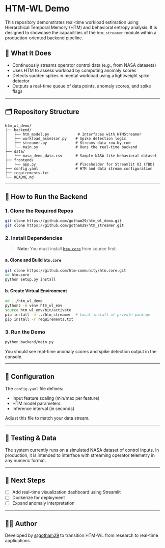
# HTM-WL Demo

This repository demonstrates real-time workload estimation using Hierarchical Temporal Memory (HTM) and behavioral entropy analysis. It is designed to showcase the capabilities of the `htm_streamer` module within a production-oriented backend pipeline. 

## 🧠 What It Does

- Continuously streams operator control data (e.g., from NASA datasets)
- Uses HTM to assess workload by computing anomaly scores
- Detects sudden spikes in mental workload using a lightweight spike detector
- Outputs a real-time queue of data points, anomaly scores, and spike flags

---

## 🗂️ Repository Structure

```
htm_wl_demo/
├── backend/
│   ├── htm_model.py             # Interfaces with HTMStreamer
│   ├── workload_assessor.py    # Spike detection logic
│   ├── streamer.py             # Streams data row-by-row
│   └── main.py                 # Runs the real-time backend
├── data/
│   └── nasa_demo_data.csv      # Sample NASA-like behavioral dataset
├── frontend/
│   └── app.py                  # Placeholder for Streamlit UI (TBD)
├── config.yaml                 # HTM and data stream configuration
├── requirements.txt
└── README.md
```

---

## 🚀 How to Run the Backend

### 1. Clone the Required Repos

```bash
git clone https://github.com/gotham29/htm_wl_demo.git
git clone https://github.com/gotham29/htm_streamer.git
```

### 2. Install Dependencies

> **Note:** You must install [`htm.core`](https://github.com/htm-community/htm.core) from source first.

#### a. Clone and Build `htm.core`

```bash
git clone https://github.com/htm-community/htm.core.git
cd htm.core
python setup.py install
```

#### b. Create Virtual Environment

```bash
cd ../htm_wl_demo
python3 -m venv htm_wl_env
source htm_wl_env/bin/activate
pip install -e ../htm_streamer  # Local install of private package
pip install -r requirements.txt
```

### 3. Run the Demo

```bash
python backend/main.py
```

You should see real-time anomaly scores and spike detection output in the console.

---

## 🔧 Configuration

The `config.yaml` file defines:

- Input feature scaling (min/max per feature)
- HTM model parameters
- Inference interval (in seconds)

Adjust this file to match your data stream.

---

## 🧪 Testing & Data

The system currently runs on a simulated NASA dataset of control inputs. In production, it is intended to interface with streaming operator telemetry in any numeric format.

---

## 🧱 Next Steps

- [ ] Add real-time visualization dashboard using Streamlit
- [ ] Dockerize for deployment
- [ ] Expand anomaly interpretation

---

## 🧑‍💻 Author

Developed by [@gotham29](https://github.com/gotham29) to transition HTM-WL from research to real-time applications.
